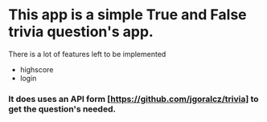 # This app is a simple True and False trivia question's app.
There is a lot of features left to be implemented
- highscore
- login

### It does uses an API form [https://github.com/jgoralcz/trivia] to get the question's needed.
